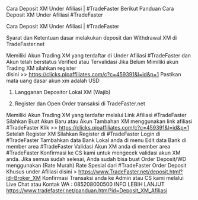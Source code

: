 Cara Deposit XM Under Afiliasi | #TradeFaster
Berikut Panduan Cara Deposit XM Under Afiliasi #TradeFaster

Cara Deposit XM Under Afiliasi | #TradeFaster

Syarat dan Ketentuan dasar melakukan deposit dan Withdrawal XM di TradeFaster.net

Memiliki Akun Trading XM yang terdaftar di Under Afiliasi #TradeFaster
dan Akun telah berstatus Verified atau Tervalidasi
Jika Belum Mimiliki akun Trading XM silahkan register    
disini >> https://clicks.pipaffiliates.com/c?c=459391&l=id&p=1
Pastikan mata uang dasar akun xm adalah USD
1. Langganan Depositor Lokal XM (Wajib)

2. Register dan Open Order transaksi di TradeFaster.net



Memiliki Akun Trading XM yang terdafar melalui Link Afiliasi #TradeFaster
Silahkan Buat Akun Baru atau Akun Tambahan XM menggunakan link afiliasi #TradeFaster
Klik >> https://clicks.pipaffiliates.com/c?c=459391&l=id&p=1
Setelah Register XM Silahkan Register di #TradeFaster
Login di #TradeFaster
Tambahkan data Bank Lokal anda di menu Edit data Bank di member area #TradeFaster
Validasi Akun XM anda di member area #TradeFaster
Konfirmasi ke CS kami untuk mengecek validasi akun XM anda.
Jika semua sudah selesai, Anda sudah bisa buat Order Deposit/WD menggunakan (Rate Murah) Rate Spesial dari #TradeFaster
Order Deposit Khusus under Afiliasi disini >
https://www.TradeFaster.net/deposit.html?id=Broker_XM
Konfirmasi Transaksi anda ke Admin atau CS kami melalui Live Chat atau Kontak WA : 085208000500
INFO LEBIH LANJUT
https://www.tradefaster.net/panduan.html?id=Deposit_XM_Afiliasi
